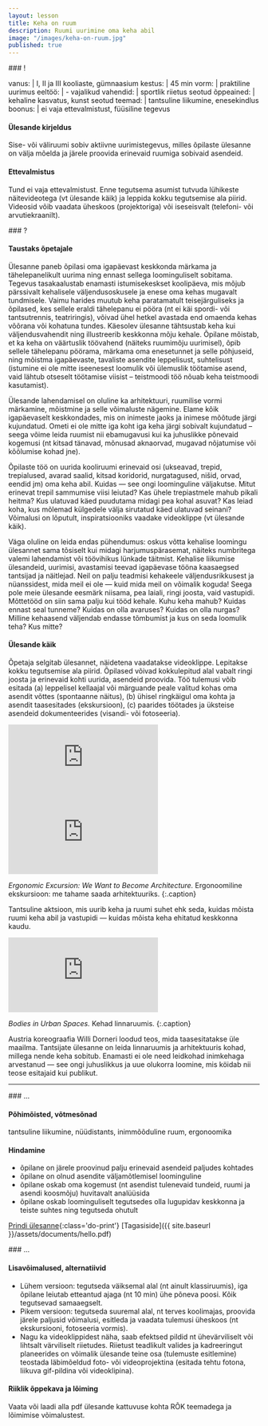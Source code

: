 ```yaml
---
layout: lesson
title: Keha on ruum
description: Ruumi uurimine oma keha abil
image: "/images/keha-on-ruum.jpg"
published: true
---
```




<section class="section-bang">
### !

vanus: 				| I, II ja III kooliaste, gümnaasium
kestus: 			| 45 min
vorm: 				| praktiline uurimus
eeltöö:				| -
vajalikud vahendid:	| sportlik riietus
seotud õppeained:	| kehaline kasvatus, kunst
seotud teemad:		| tantsuline liikumine, enesekindlus
boonus:				| ei vaja ettevalmistust, füüsiline tegevus

#### Ülesande kirjeldus
Sise- või väliruumi sobiv aktiivne uurimistegevus, milles õpilaste ülesanne on välja mõelda ja järele proovida erinevaid ruumiga sobivaid asendeid.

#### Ettevalmistus
Tund ei vaja ettevalmistust. Enne tegutsema asumist tutvuda lühikeste näitevideotega (vt ülesande käik) ja leppida kokku tegutsemise ala piirid. Videosid võib vaadata üheskoos (projektoriga) või iseseisvalt (telefoni- või arvutiekraanilt).

</section>

<section class="section-question">
### ?

#### Taustaks õpetajale
Ülesanne paneb õpilasi oma igapäevast keskkonda märkama ja tähelepanelikult uurima ning ennast sellega loominguliselt sobitama. Tegevus tasakaalustab enamasti istumisekeskset koolipäeva, mis mõjub pärssivalt kehalisele väljendusoskusele ja enese oma kehas mugavalt tundmisele. Vaimu harides muutub keha paratamatult teisejärguliseks ja õpilased, kes sellele eraldi tähelepanu ei pööra (nt ei käi spordi- või tantsutrennis, teatriringis), võivad ühel hetkel avastada end omaenda kehas võõrana või kohatuna tundes. Käesolev ülesanne tähtsustab keha kui väljendusvahendit ning illustreerib keskkonna mõju kehale. Õpilane mõistab, et ka keha on väärtuslik töövahend (näiteks ruumimõju uurimisel), õpib sellele tähelepanu pöörama, märkama oma enesetunnet ja selle põhjuseid, ning mõistma igapäevaste, tavaliste asendite leppelisust, suhtelisust (istumine ei ole mitte iseenesest loomulik või ülemuslik töötamise asend, vaid lähtub otseselt töötamise viisist – teistmoodi töö nõuab keha teistmoodi kasutamist).

Ülesande lahendamisel on oluline ka arhitektuuri, ruumilise vormi märkamine, mõistmine ja selle võimaluste nägemine. Elame kõik igapäevaselt keskkondades, mis on inimeste jaoks ja inimese mõõtude järgi kujundatud. Ometi ei ole mitte iga koht iga keha järgi sobivalt kujundatud – seega võime leida ruumist nii ebamugavusi kui ka juhuslikke põnevaid kogemusi (nt kitsad tänavad, mõnusad aknaorvad, mugavad nõjatumise või kõõlumise kohad jne).

Õpilaste töö on uurida kooliruumi erinevaid osi (ukseavad, trepid, trepialused, avarad saalid, kitsad koridorid, nurgatagused, nišid, orvad, eendid jm) oma keha abil. Kuidas — see ongi loominguline väljakutse. Mitut erinevat trepil sammumise viisi leiutad? Kas ühele trepiastmele mahub pikali heitma? Kus ulatuvad käed puudutama midagi pea kohal asuvat? Kas leiad koha, kus mõlemad külgedele välja sirutatud käed ulatuvad seinani? Võimalusi on lõputult, inspiratsiooniks vaadake videoklippe (vt ülesande käik).

Väga oluline on leida endas pühendumus: oskus võtta kehalise loomingu ülesannet sama tõsiselt kui midagi harjumuspärasemat, näiteks numbritega valemi lahendamist või töövihikus lünkade täitmist. Kehalise liikumise ülesandeid, uurimisi, avastamisi teevad igapäevase tööna kaasaegsed tantsijad ja näitlejad. Neil on palju teadmisi kehakeele väljendusrikkusest ja nüanssidest, mida meil ei ole — kuid mida meil on võimalik koguda! Seega pole meie ülesande eesmärk niisama, pea laiali, ringi joosta, vaid vastupidi. Mõttetööd on siin sama palju kui tööd kehale. Kuhu keha mahub? Kuidas ennast seal tunneme? Kuidas on olla avaruses? Kuidas on olla nurgas? Milline kehaasend väljendab endasse tõmbumist ja kus on seda loomulik teha? Kus mitte?

#### Ülesande käik
Õpetaja selgitab ülesannet, näidetena vaadatakse videoklippe. Lepitakse kokku tegutsemise ala piirid. Õpilased võivad kokkulepitud alal vabalt ringi joosta ja erinevaid kohti uurida, asendeid proovida. Töö tulemusi võib esitada (a) leppelisel kellaajal või märguande peale valitud kohas oma asendit võttes (spontaanne näitus), (b) ühisel ringkäigul oma kohta ja asendit taasesitades (ekskursioon), (c) paarides töötades ja üksteise asendeid dokumenteerides (visandi- või fotoseeria).

<iframe src="https://www.youtube.com/embed/Taq51-KBUn4" frameborder="0" allowfullscreen></iframe>

<iframe src="https://player.vimeo.com/video/102820770?byline=0&portrait=0" frameborder="0" allowfullscreen></iframe>

*Ergonomic Excursion: We Want to Become Architecture.*
Ergonoomiline ekskursioon: me tahame saada arhitektuuriks.
{:.caption}

Tantsuline aktsioon, mis uurib keha ja ruumi suhet ehk seda, kuidas mõista ruumi keha abil ja vastupidi — kuidas mõista keha ehitatud keskkonna kaudu.

<iframe src="https://player.vimeo.com/video/69324332?byline=0&portrait=0" frameborder="0" allowfullscreen></iframe>

*Bodies in Urban Spaces.* Kehad linnaruumis.
{:.caption}

Austria koreograafia Willi Dorneri loodud teos, mida taasesitatakse üle maailma. Tantsijate ülesanne on leida linnaruumis ja arhitektuuris kohad, millega nende keha sobitub. Enamasti ei ole need leidkohad inimkehaga arvestanud — see ongi juhuslikkus ja uue olukorra loomine, mis köidab nii teose esitajaid kui publikut.

</section>

------

<section class="section-dots">
### ...

#### Põhimõisted, võtmesõnad
tantsuline liikumine, nüüdistants, inimmõõduline ruum, ergonoomika

#### Hindamine

+ õpilane on järele proovinud palju erinevaid asendeid paljudes kohtades
+ õpilane on olnud asendite väljamõtlemisel loominguline
+ õpilane oskab oma kogemust (nt asendist tulenevaid tundeid, ruumi ja asendi koosmõju) huvitavalt analüüsida
+ õpilane oskab loominguliselt tegutsedes olla lugupidav keskkonna ja teiste suhtes ning tegutseda ohutult

[Prindi ülesanne](){:class='do-print'}
[Tagasiside]({{ site.baseurl }}/assets/documents/hello.pdf)
</section>


<section class="section-background">
### ...

#### Lisavõimalused, alternatiivid
+ Lühem versioon: tegutseda väiksemal alal (nt ainult klassiruumis), iga õpilane leiutab etteantud ajaga (nt 10 min) ühe põneva poosi. Kõik tegutsevad samaaegselt.
+ Pikem versioon: tegutseda suuremal alal, nt terves koolimajas, proovida järele paljusid võimalusi, esitleda ja vaadata tulemusi üheskoos (nt ekskursiooni, fotoseeria vormis).
+ Nagu ka videoklippidest näha, saab efektsed pildid nt ühevärviliselt või lihtsalt värviliselt riietudes. Riietust teadlikult valides ja kadreeringut planeerides on võimalik ülesande teine osa (tulemuste esitlemine) teostada läbimõeldud foto- või videoprojektina (esitada tehtu fotona, liikuva gif-pildina või videoklipina).

#### Riiklik õppekava ja lõiming
Vaata või laadi alla pdf ülesande kattuvuse kohta RÕK teemadega ja lõimimise võimalustest.

</section>
